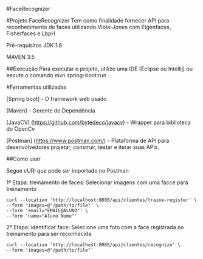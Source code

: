 #FaceRecognizer

#Projeto FaceRecognizer Tem como finalidade fornecer API para reconhecimento de faces utilizando VIola-Jones com EIgenfaces, Fisherfaces e LbpH

Pré-requisitos
JDK 1.8

MAVEN 3.5

##Execução Para executar o projeto, utilize uma IDE (Eclipse ou Intellij) ou eecute o comando mvn spring-boot:run

#Ferramentas utilizadas

[Spring boot] - O framework web usado

[Maven] - Gerente de Dependência

[JavaCV] (https://github.com/bytedeco/javacv) - Wrapper para biblioteca do OpenCv

[Postman] (https://www.postman.com/) - Plataforma de API para desenvolvedores projetar, construir, testar e iterar suas APIs.

##Como usar

Segue cURl que pode ser importado no Postman

1ª Etapa: treinamento de faces:
Selecionar imagens com uma facce para treinamento

```cURL
curl --location 'http://localhost:8080/api/clientes/traine-register' \
--form 'images=@"/path/to/file"' \
--form 'email="EMAIL@ALUNO"' \
--form 'name="Aluno Nome"'
```

2ª Etapa: identificar face:
Selecione uma foto com a face registrada no treinamento para ser reconhecida
```cURL
curl --location 'http://localhost:8080/api/clientes/recognize' \
--form 'images=@"/path/to/file"'
```
